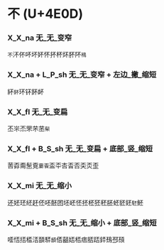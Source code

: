 # 不 (U+4E0D)

### X_X_na 无_无_变窄
`不`㳅伓吥坏妚怀抔杯炋肧阫`鴀`

### X_X_na + L_P_sh 无_无_变窄 + 左边_撇_缩短
紑`鈈`环钚䬪衃

### X_X_fl 无_无_变扁
丕㞸㶨罘芣苤`䯱`

### X_X_fl + B_S_sh 无_无_变扁 + 底部_竖_缩短
䓏孬甭髬覔`嫑䬩`盃㔻㕻㫘否奀㶪歪

### X_X_mi 无_无_缩小
还㚰㺽䋔䞜伾呸噽囨坯岯怌抷柸狉秠胚蚽豾鉟`駓`魾

### X_X_mi + B_S_sh 无_无_缩小 + 底部_竖_缩短
㗏㤳㧵㮎㳪䫊䮆`䫠`俖嚭娝桮痞脴踎銔䲹邳䪹
